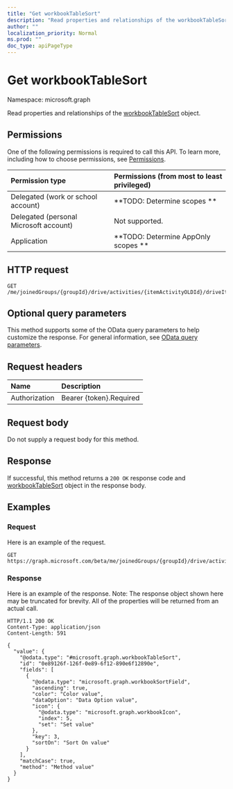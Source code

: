 ```yaml
---
title: "Get workbookTableSort"
description: "Read properties and relationships of the workbookTableSort object."
author: ""
localization_priority: Normal
ms.prod: ""
doc_type: apiPageType
---
```


# Get workbookTableSort

Namespace: microsoft.graph

Read properties and relationships of the [workbookTableSort](../resources/workbooktablesort.md) object.

## Permissions
One of the following permissions is required to call this API. To learn more, including how to choose permissions, see [Permissions](/concepts/permissions-reference.md).

|Permission type|Permissions (from most to least privileged)|
|:---|:---|
|Delegated (work or school account)|**TODO: Determine scopes **|
|Delegated (personal Microsoft account)|Not supported.|
|Application|**TODO: Determine AppOnly scopes **|

## HTTP request
<!-- {
  "blockType": "ignored"
}
-->
``` http
GET /me/joinedGroups/{groupId}/drive/activities/{itemActivityOLDId}/driveItem/workbook/names/{workbookNamedItemId}/worksheet/tables/{workbookTableId}/sort
```

## Optional query parameters
This method supports some of the OData query parameters to help customize the response. For general information, see [OData query parameters](/graph/query-parameters).

## Request headers
|Name|Description|
|:---|:---|
|Authorization|Bearer {token}.Required|

## Request body
Do not supply a request body for this method.

## Response
If successful, this method returns a `200 OK` response code and [workbookTableSort](../resources/workbooktablesort.md) object in the response body.

## Examples

### Request
Here is an example of the request.
<!-- {
  "blockType": "request",
  "name": "get_workbooktablesort"
}
-->
``` http
GET https://graph.microsoft.com/beta/me/joinedGroups/{groupId}/drive/activities/{itemActivityOLDId}/driveItem/workbook/names/{workbookNamedItemId}/worksheet/tables/{workbookTableId}/sort
```

### Response
Here is an example of the response. Note: The response object shown here may be truncated for brevity. All of the properties will be returned from an actual call.
<!-- {
  "blockType": "response",
  "truncated": true,
  "@odata.type": "microsoft.graph.workbookTableSort"
}
-->
``` http
HTTP/1.1 200 OK
Content-Type: application/json
Content-Length: 591

{
  "value": {
    "@odata.type": "#microsoft.graph.workbookTableSort",
    "id": "0e89126f-126f-0e89-6f12-890e6f12890e",
    "fields": [
      {
        "@odata.type": "microsoft.graph.workbookSortField",
        "ascending": true,
        "color": "Color value",
        "dataOption": "Data Option value",
        "icon": {
          "@odata.type": "microsoft.graph.workbookIcon",
          "index": 5,
          "set": "Set value"
        },
        "key": 3,
        "sortOn": "Sort On value"
      }
    ],
    "matchCase": true,
    "method": "Method value"
  }
}
```

